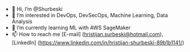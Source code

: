 - 👋 Hi, I’m @Shurbeski
- 👀 I’m interested in DevOps, DevSecOps, Machine Learning, Data Analysis 
- 🌱 I’m currently learning ML with AWS SageMaker
- 📫 How to reach me [E-mail] (hristijan.surbeski@hotmail.com),  [LinkedIn] (https://www.linkedin.com/in/hristijan-shurbeski-89b1b1141/)

<!---
Shurbeski/Shurbeski is a ✨ special ✨ repository because its `README.md` (this file) appears on your GitHub profile.
You can click the Preview link to take a look at your changes.
--->
